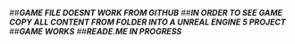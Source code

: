 ##***GAME FILE DOESNT WORK FROM GITHUB***
##***IN ORDER TO SEE GAME COPY ALL CONTENT FROM FOLDER INTO A UNREAL ENGINE 5 PROJECT***
##***GAME WORKS***
##***READE.ME IN PROGRESS***

